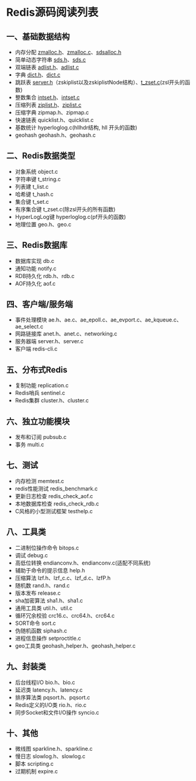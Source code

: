 # Redis源码阅读列表

## 一、基础数据结构
* 内存分配 [zmalloc.h](https://github.com/tracenow/redis-4.0-annotation/blob/master/src/zmalloc.h)、[zmalloc.c](https://github.com/tracenow/redis-4.0-annotation/blob/master/src/zmalloc.c)、[sdsalloc.h](https://github.com/tracenow/redis-4.0-annotation/blob/master/src/sdsalloc.h)
* 简单动态字符串 [sds.h](https://github.com/tracenow/redis-4.0-annotation/blob/master/src/sds.h)、[sds.c](https://github.com/tracenow/redis-4.0-annotation/blob/master/src/sds.c)
* 双端链表 [adlist.h](https://github.com/tracenow/redis-4.0-annotation/blob/master/src/adlist.h)、[adlist.c](https://github.com/tracenow/redis-4.0-annotation/blob/master/src/adlist.c)
* 字典 [dict.h](https://github.com/tracenow/redis-4.0-annotation/blob/master/src/dict.h)、[dict.c](https://github.com/tracenow/redis-4.0-annotation/blob/master/src/dict.c)
* 跳跃表 [server.h](https://github.com/tracenow/redis-4.0-annotation/blob/master/src/server.h)（zskiplist以及zskiplistNode结构）、[t_zset.c](https://github.com/tracenow/redis-4.0-annotation/blob/master/src/t_zset.c)(zsl开头的函数)
* 整数集合 [intset.h](https://github.com/tracenow/redis-4.0-annotation/blob/master/src/intset.h)、[intset.c](https://github.com/tracenow/redis-4.0-annotation/blob/master/src/intset.c)
* 压缩列表 [ziplist.h](https://github.com/tracenow/redis-4.0-annotation/blob/master/src/ziplist.h)、[ziplist.c](https://github.com/tracenow/redis-4.0-annotation/blob/master/src/ziplist.c)
* 压缩字典 zipmap.h、zipmap.c
* 快速链表 quicklist.h、quicklist.c
* 基数统计 hyperloglog.c(hllhdr结构, hll 开头的函数)
* geohash geohash.h、geohash.c

## 二、Redis数据类型
* 对象系统 object.c
* 字符串键 t_string.c
* 列表建 t_list.c
* 哈希键 t_hash.c
* 集合键 t_set.c
* 有序集合键 t_zset.c(除zsl开头的所有函数)
* HyperLogLog键 hyperloglog.c(pf开头的函数)
* 地理位置 geo.h、geo.c

## 三、Redis数据库
* 数据库实现 db.c
* 通知功能 notify.c
* RDB持久化 rdb.h、rdb.c
* AOF持久化 aof.c

## 四、客户端/服务端
* 事件处理模块 ae.h、ae.c、ae_epoll.c、ae_evport.c、ae_kqueue.c、ae_select.c
* 网路链接库 anet.h、anet.c、networking.c
* 服务器端 server.h、server.c
* 客户端 redis-cli.c

## 五、分布式Redis
* 复制功能 replication.c
* Redis哨兵 sentinel.c
* Redis集群 cluster.h、cluster.c

## 六、独立功能模块
* 发布和订阅 pubsub.c
* 事务 multi.c

## 七、测试
* 内存检测 memtest.c
* redis性能测试 redis_benchmark.c
* 更新日志检查 redis_check_aof.c
* 本地数据库检查 redis_check_rdb.c
* C风格的小型测试框架 testhelp.c

## 八、工具类
* 二进制位操作命令 bitops.c
* 调试 debug.c
* 高低位转换 endianconv.h、endianconv.c(适配不同系统)
* 辅助于命令的提示信息 help.h
* 压缩算法 lzf.h、lzf_c.c、lzf_d.c、lzfP.h
* 随机数 rand.h、rand.c
* 版本发布 release.c
* sha加密算法 sha1.h、sha1.c
* 通用工具类 util.h、util.c
* 循环冗余校验 crc16.c、crc64.h、crc64.c
* SORT命令 sort.c
* 伪随机函数 siphash.c
* 进程信息操作 setproctitle.c
* geo工具类 geohash_helper.h、geohash_helper.c

## 九、封装类
* 后台线程I/O bio.h、bio.c
* 延迟类 latency.h、latency.c
* 排序算法类 pqsort.h、pqsort.c
* Redis定义的I/O类 rio.h、rio.c
* 同步Socket和文件I/O操作 syncio.c

## 十、其他
* 微线图 sparkline.h、sparkline.c
* 慢日志 slowlog.h、slowlog.c
* 脚本 scripting.c
* 过期机制 expire.c